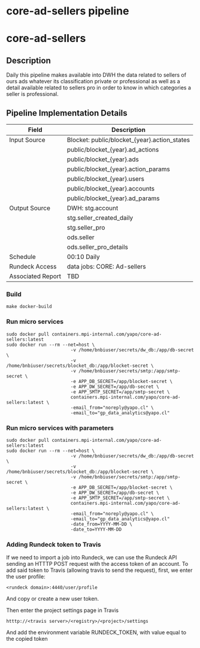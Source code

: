 # core-ad-sellers pipeline 

# core-ad-sellers

## Description

Daily this pipeline makes available into DWH the data related to sellers of ours ads whatever its classification private or professional as well as a detail available related to sellers pro in order to know in which categories a seller is professional.

## Pipeline Implementation Details

|   Field           | Description                                                                |
|-------------------|----------------------------------------------------------------------------|
| Input Source      | Blocket:    public/blocket_{year}.action_states                            |
|                   |             public/blocket_{year}.ad_actions                               |
|                   |             public/blocket_{year}.ads                                      |
|                   |             public/blocket_{year}.action_params                            |
|                   |             public/blocket_{year}.users                                    |
|                   |             public/blocket_{year}.accounts                                 |
|                   |             public/blocket_{year}.ad_params                                |
| Output Source     | DWH:    stg.account                                                        |
|                   |         stg.seller_created_daily                                           | 
|                   |         stg.seller_pro                                                     |   
|                   |         ods.seller                                                         |   
|                   |         ods.seller_pro_details                                             |
| Schedule          | 00:10 Daily                                                                |
| Rundeck Access    | data jobs: CORE: Ad-sellers                                                |
| Associated Report | TBD                                                                        |


### Build
```
make docker-build
```

### Run micro services
```
sudo docker pull containers.mpi-internal.com/yapo/core-ad-sellers:latest
sudo docker run --rm --net=host \
                        -v /home/bnbiuser/secrets/dw_db:/app/db-secret \
                        -v /home/bnbiuser/secrets/blocket_db:/app/blocket-secret \
                        -v /home/bnbiuser/secrets/smtp:/app/smtp-secret \
                        -e APP_DB_SECRET=/app/blocket-secret \
                        -e APP_DW_SECRET=/app/db-secret \
                        -e APP_SMTP_SECRET=/app/smtp-secret \
                        containers.mpi-internal.com/yapo/core-ad-sellers:latest \
                        -email_from="noreply@yapo.cl" \
                        -email_to="gp_data_analytics@yapo.cl"
```

### Run micro services with parameters

```
sudo docker pull containers.mpi-internal.com/yapo/core-ad-sellers:latest
sudo docker run --rm --net=host \
                        -v /home/bnbiuser/secrets/dw_db:/app/db-secret \
                        -v /home/bnbiuser/secrets/blocket_db:/app/blocket-secret \
                        -v /home/bnbiuser/secrets/smtp:/app/smtp-secret \
                        -e APP_DB_SECRET=/app/blocket-secret \
                        -e APP_DW_SECRET=/app/db-secret \
                        -e APP_SMTP_SECRET=/app/smtp-secret \
                        containers.mpi-internal.com/yapo/core-ad-sellers:latest \
                        -email_from="noreply@yapo.cl" \
                        -email_to="gp_data_analytics@yapo.cl"
                        -date_from=YYYY-MM-DD \
                        -date_to=YYYY-MM-DD
```

### Adding Rundeck token to Travis

If we need to import a job into Rundeck, we can use the Rundeck API
sending an HTTTP POST request with the access token of an account.
To add said token to Travis (allowing travis to send the request),
first, we enter the user profile:
```
<rundeck domain>:4440/user/profile
```
And copy or create a new user token.

Then enter the project settings page in Travis
```
htttp://<travis server>/<registry>/<project>/settings
```
And add the environment variable RUNDECK_TOKEN, with value equal
to the copied token
